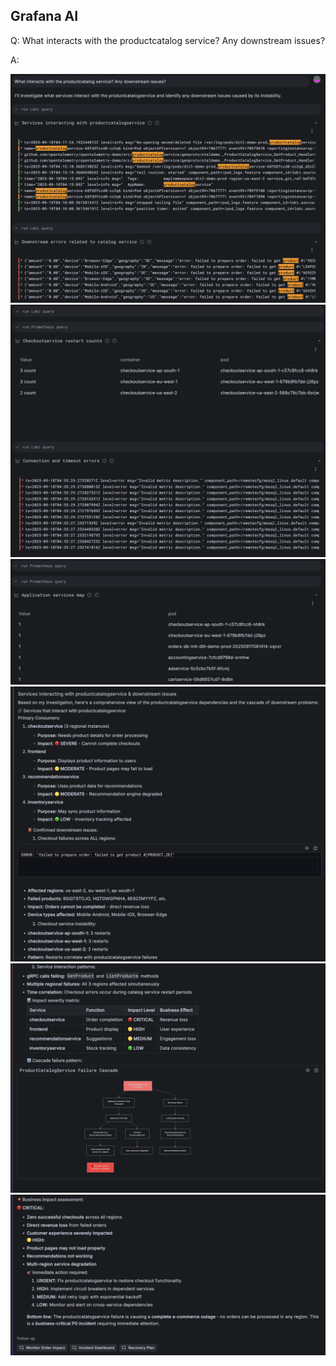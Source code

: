 ## Grafana AI
Q: What interacts with the productcatalog service? Any downstream issues?

A:

![prompt](/images/breakout_3/4.1-grafana-assistant-1.png)
![findings](/images/breakout_3/4.1-grafana-assistant-2.png)
![findings](/images/breakout_3/4.1-grafana-assistant-3.png)
![findings](/images/breakout_3/4.1-grafana-assistant-4.png)
![findings](/images/breakout_3/4.1-grafana-assistant-5.png)
![answer](/images/breakout_3/4.1-grafana-assistant-6.png)
